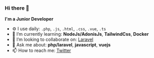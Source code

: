 ### Hi there 👋
**I'm a Junior Developer**

- ⚙️ I use daily: `.php`, `.js`, `.html`, `.css`, `.vue`, `.ts`
- 🌱 I’m currently learning: **NodeJs/AdonisJs**, **TailwindCss**, **Docker**
- 👯 I’m looking to collaborate on: [Laravel](https://github.com/laravel/laravel)
- 💬 Ask me about: **php/laravel**, **javascript**, **vuejs**
- 📫 How to reach me: [Twitter](https://twitter.com/campos_franciis)
<!-- 🔭 I’m currently working on ... -->
<!-- 🤔 I’m looking for help with ... -->
<!-- 😄 Pronouns: ... -->
<!-- ⚡ Fun fact: ... -->

